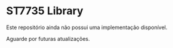 # ST7735 Library

Este repositório ainda não possui uma implementação disponível.

Aguarde por futuras atualizações.